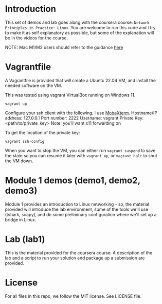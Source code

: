 # Introduction

This set of demos and lab goes along with the coursera course: `Network Principles in Practice: Linux`.  You are welcome to run this code and I try to make it as self explanatory as possible, but some of the explanation will be in the videos for the course.

NOTE: Mac M1/M2 users should refer to the guidance [here](/mac-arm/README.md)

# Vagrantfile

A Vagrantfile is provided that will create a Ubuntu 22.04 VM, and install the needed software on the VM.

This was tested using vagrant VirtualBox running on Windows 11.

```
vagrant up
```


Configure your ssh client with the following.  I use [MobaXterm](https://mobaxterm.mobatek.net/).
Hostname/IP address: 127.0.0.1
Port number: 2222
Username: vagrant
Private Key: <path/to/private_key>
Note: you’ll want x11 forwarding on

To get the location of the private key:

```
vagrant ssh-config
```


When you want to stop the VM, you can either run `vagrant suspend` to save the state so you can resume it later with `vagrant up`, or `vagrant halt` to shut the VM down.


# Module 1 demos (demo1, demo2, demo3)

Module 1 provides an introduction to Linux networking - so, the material provided will introduce the lab environment, some of the tools we'll use (tshark, scapy), and do some preliminary configuration where we'll set up a bridge in Linux.

# Lab (lab1)

This is the material provided for the coursera course. A description of the lab and a script to run your solution and package up a submission are provided.

# License

For all files in this repo, we follow the MIT license.  See LICENSE file.
